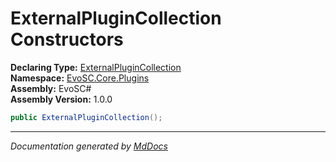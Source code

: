 ﻿<!--  
  <auto-generated>   
    The contents of this file were generated by a tool.  
    Changes to this file may be list if the file is regenerated  
  </auto-generated>   
-->

# ExternalPluginCollection Constructors

**Declaring Type:** [ExternalPluginCollection](../index.md)  
**Namespace:** [EvoSC.Core.Plugins](../../index.md)  
**Assembly:** EvoSC\#  
**Assembly Version:** 1.0.0

```csharp
public ExternalPluginCollection();
```
___

*Documentation generated by [MdDocs](https://github.com/ap0llo/mddocs)*
